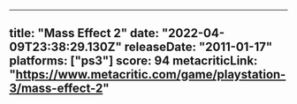
---
title: "Mass Effect 2"
date: "2022-04-09T23:38:29.130Z"
releaseDate: "2011-01-17"
platforms: ["ps3"]
score: 94
metacriticLink: "https://www.metacritic.com/game/playstation-3/mass-effect-2"
---
